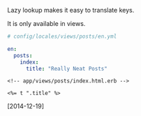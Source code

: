 Lazy lookup makes it easy to translate keys.

It is only available in views.

```yaml
# config/locales/views/posts/en.yml

en:
  posts:
    index:
      title: "Really Neat Posts"
```

```erb
<!-- app/views/posts/index.html.erb -->

<%= t ".title" %>
```

[2014-12-19]
